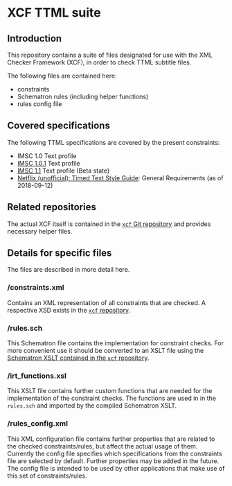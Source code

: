 # XCF TTML suite


## Introduction

This repository contains a suite of files designated for use with the
XML Checker Framework (XCF), in order to check TTML subtitle files.

The following files are contained here:
- constraints
- Schematron rules (including helper functions)
- rules config file


## Covered specifications

The following TTML specifications are covered by the present constraints:

- IMSC 1.0 Text profile
- [IMSC 1.0.1](https://www.w3.org/TR/ttml-imsc1.0.1/) Text profile
- [IMSC 1.1](https://www.w3.org/TR/ttml-imsc1.1/) Text profile (Beta state)
- [Netflix (unofficial): Timed Text Style Guide](https://backlothelp.netflix.com/hc/en-us/articles/215758617-Timed-Text-Style-Guide-General-Requirements): General Requirements (as of 2018-09-12)


## Related repositories

The actual XCF itself is contained in the [`xcf` Git repository](https://github.com/IRT-Open-Source/xcf) and
provides necessary helper files.


## Details for specific files

The files are described in more detail here.

### /constraints.xml

Contains an XML representation of all constraints that are checked.
A respective XSD exists in the [`xcf` repository](https://github.com/IRT-Open-Source/xcf).

### /rules.sch

This Schematron file contains the implementation for constraint checks.
For more convenient use it should be converted to an XSLT file using the
[Schematron XSLT contained in the `xcf` repository](https://github.com/IRT-Open-Source/xcf/xslt/schematron).

### /irt_functions.xsl

This XSLT file contains further custom functions that are needed for the
implementation of the constraint checks. The functions are used in 
in the `rules.sch` and imported by the compiled Schematron XSLT.

### /rules_config.xml

This XML configuration file contains further properties that are related
to the checked constraints/rules, but affect the actual usage of them.
Currently the config file specifies which specifications from the
constraints file are selected by default. Further properties may be
added in the future. The config file is intended to be used by other
applications that make use of this set of constraints/rules.
